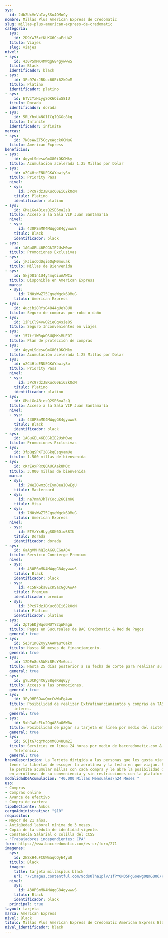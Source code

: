 ```yaml
---
sys:
  id: 2db2UxVeVaIaySSu4OMoCy
nombre: Millas Plus American Express de Credomatic
slug: millas-plus-american-express-de-credomatic
categoria:
  sys:
    id: 2D9Yw75xfKUKG6CsaEcU42
  titulo: Viajes
  slug: viajes
nivel:
- sys:
    id: 430PSmMK4MWqgG84gywwwS
  titulo: Black
  identificador: black
- sys:
    id: 3Pc97dzJBKuc60Ei62kOoM
  titulo: Platino
  identificador: platino
- sys:
    id: ETVzYxHLygSOK6OiwS8IU
  titulo: Dorada
  identificador: dorada
- sys:
    id: 5RLYhxU4NOIICgIQGGc8kg
  titulo: Infinite
  identificador: infinite
marcas:
- sys:
    id: 7N0sWwZT5CgyeWgck6OMuG
  titulo: American Express
beneficios:
- sys:
    id: 4qymLSdeswGmG80iOKOMky
  titulo: Acumulación acelerada 1.25 Millas por Dolar
- sys:
    id: uZC4HtdENUEGKAYawiySo
  titulo: Priority Pass
  nivel:
  - sys:
      id: 3Pc97dzJBKuc60Ei62kOoM
    titulo: Platino
    identificador: platino
- sys:
    id: GMaLGe4BiesQ2SE6ma2sQ
  titulo: Acceso a la Sala VIP Juan Santamaría
  nivel:
  - sys:
      id: 430PSmMK4MWqgG84gywwwS
    titulo: Black
    identificador: black
- sys:
    id: 1AGuGEL46ECGkIE2UsM0we
  titulo: Promociones Exclusivas
- sys:
    id: jFJiucQdDqi6OqM0mouak
  titulo: Millas de Bienvenida
- sys:
    id: 5kjD81n1U4y4mqCiuAAWCa
  titulo: Disponible en American Express
  marca:
  - sys:
      id: 7N0sWwZT5CgyeWgck6OMuG
    titulo: American Express
- sys:
    id: 4ucjbi8RYsG4844gUeY8UU
  titulo: Seguro de compras por robo o daño
- sys:
    id: 1iPLCl94vwO2ieOq4sie8S
  titulo: Seguro Inconvenientes en viajes
- sys:
    id: 157tf1WRqWOSUQMKsMUEOI
  titulo: Plan de protección de compras
- sys:
    id: 4qymLSdeswGmG80iOKOMky
  titulo: Acumulación acelerada 1.25 Millas por Dolar
- sys:
    id: uZC4HtdENUEGKAYawiySo
  titulo: Priority Pass
  nivel:
  - sys:
      id: 3Pc97dzJBKuc60Ei62kOoM
    titulo: Platino
    identificador: platino
- sys:
    id: GMaLGe4BiesQ2SE6ma2sQ
  titulo: Acceso a la Sala VIP Juan Santamaría
  nivel:
  - sys:
      id: 430PSmMK4MWqgG84gywwwS
    titulo: Black
    identificador: black
- sys:
    id: 1AGuGEL46ECGkIE2UsM0we
  titulo: Promociones Exclusivas
- sys:
    id: 3fpQgSPXT28GkqEsqyamUe
  titulo: 1.500 millas de bienvenida
- sys:
    id: cKrEAxPRxQOAUCAak8M0c
  titulo: 3.000 millas de bienvenida
  marca:
  - sys:
      id: 2WeIGwmz8cEym8eaIOwEgU
    titulo: Mastercard
  - sys:
      id: na7nmhJhlYCocu26OImK8
    titulo: Visa
  - sys:
      id: 7N0sWwZT5CgyeWgck6OMuG
    titulo: American Express
  nivel:
  - sys:
      id: ETVzYxHLygSOK6OiwS8IU
    titulo: Dorada
    identificador: dorada
- sys:
    id: 6aAgVMHhQIoAGGUEGuA84
  titulo: Servicio Concierge Premium
  nivel:
  - sys:
      id: 430PSmMK4MWqgG84gywwwS
    titulo: Black
    identificador: black
  - sys:
      id: 4C5NkGks8EcKSacGgOAwA4
    titulo: Premium
    identificador: premium
  - sys:
      id: 3Pc97dzJBKuc60Ei62kOoM
    titulo: Platino
    identificador: platino
- sys:
    id: 2pTpEDjWqo6MUYY2qWMagW
  titulo: Pagos en Sucursales de BAC Credomatic & Red de Pagos
  general: true
- sys:
    id: 5e3Y1n0ZXyyAAAWauY0akm
  titulo: Hasta 66 meses de financiamiento.
  general: true
- sys:
    id: 12DEn8dk5WKi8EsYMm6oii
  titulo: Hasta 25 días posterior a su fecha de corte para realizar su pago.
  general: true
- sys:
    id: gYLDCKg4X6yS8qeKWqGyy
  titulo: Acceso a las promociones.
  general: true
- sys:
    id: 3Fy9HESOwwQmcCwWaEg4wu
  titulo: Posibilidad de realizar Extrafinanciamientos y compras en TASA CERO sin
    interes.
  general: true
- sys:
    id: 5xhJwGcELu2OgA88uO6W0w
  titulo: Posibilidad de pagar su tarjeta en línea por medio del sistema SINPE.
  general: true
- sys:
    id: 5CjtG7cqYMqomM0Q4UUm2I
  titulo: Servicios en línea 24 horas por medio de baccredomatic.com & a la Central
    Telefónica.
  general: true
breveDescripcion: La Tarjeta dirigida a las personas que les gusta viajar y prefieren
  tener la libertad de escoger la aerolínea y la fecha en que viajan. Esta Tarjeta
  le permite acumular millas con cada compra y le abre la posibilidad de canjearlas
  en aerolíneas de su conveniencia y sin restricciones con la plataforma www.viajescredomatic.com
modalidadDeAcumulacion: "40.000 Millas Mensuales\n24 Meses "
uso:
- Compras
- Compras online
- Avance de efectivo
- Compra de cartera
tipoDeCliente: Ambos
cargoAdministrativo: "$10"
requisitos:
- Mayor de 21 años.
- Antigüedad laboral mínima de 3 meses.
- Copia de la cédula de identidad vigente.
- Constancia Salarial o colilla del CCSS
- 'Trabajadores independientes: CPA'
form: https://www.baccredomatic.com/es-cr/form/271
imagenes:
  sys:
    id: 2WZxH4uFCUWmaqCQyE4yuU
  titulo: Black
  imagen:
    title: tarjeta millasplus black
    url: "//images.contentful.com/9cds0lha1plv/1fPY0N35PgGoewg0QmGQO6/c6f113d17b81683c15cf7f5db33c25cd/tarjeta_millasplus_black.jpg"
  nivel:
    sys:
      id: 430PSmMK4MWqgG84gywwwS
    titulo: Black
    identificador: black
  principal: true
layout: tarjeta
marca: American Express
nivel: Black
titulo: Millas Plus American Express de Credomatic American Express Black
nivel_identificador: black
---
```

